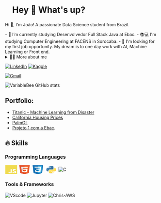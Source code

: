 <!--título-->
<div id="user-content-toc">
  <ul align="center">
<summary><h1 align="left">Hey 👋 What's up?</h1></summary>
</div>

###
<!-- Presentation -->
<p align="left"> 
  Hi 👋, I'm João! A passionate Data Science student from Brazil.</p>
- 🌱 I’m currently studying Desenvolvedor Full Stack Java at Ebac.
- 📚💻  I'm studying Computer Engineering at FACENS in Sorocaba.
- 🔭 I'm looking for my first job opportunity. My dream is to one day work with AI, Machine Learning or Front end.

<!-- Dropdown -->
<details>
  <summary>👨‍💻 More about me</summary>

  - 💬 I am 21 years old, currently living in Brazil.I have a good level of English and have experience with Python, Data Analysis, Data visualization, and Machine Learning.

  - ⚡ I enjoy reading—whether it's a good book or comics—as well as watching movies and playing games! I believe that our personal interests contribute to a more refined perception of things and enhance problem-solving skills.
</details>

<!-- Links -->
[![LinkedIn](https://img.shields.io/badge/LinkedIn-0077B5?style=for-the-badge&logo=linkedin&logoColor=white)](https://www.linkedin.com/in/jo%C3%A3o-gabriel-lopes-aguiar-773827244/)
[![Kaggle](https://img.shields.io/badge/Kaggle-20BEFF?style=for-the-badge&logo=Kaggle&logoColor=white)](https://www.kaggle.com/joogabriellopes)

<!-- Contato -->

[![Gmail](https://img.shields.io/badge/Gmail-D14836?style=for-the-badge&logo=gmail&logoColor=white)](mailto:joaogabriellops2353@gmail.com)

<!-- GithubStats -->
![VariableBee GitHub stats](https://github-readme-stats.vercel.app/api?username=JoaoLops3&show_icons=true&theme=gotham)

<!-- Portfolio -->
## Portfolio:
- [Titanic - Machine Learning from Disaster](https://github.com/JoaoLops3/JoaoLops32.github.io)
- [California Housing Prices](https://github.com/JoaoLops3/JoaoLops33.github.io)
- [PalmOil](https://github.com/JoaoLops3/JoaoLops34.github.io)
- [Projeto 1 com a Ebac](https://github.com/JoaoLops3/PROJETO1-EBAC.git).

## 🔥 Skills
<!-- Skills: Programming Languages -->
  <div style="flex-basis: 48%;">
    <h3>Programming Languages</h3>
    <img align="center" alt="Js" height="30" width="40" src="https://raw.githubusercontent.com/devicons/devicon/master/icons/javascript/javascript-plain.svg">
    <img align="center" alt="HTML" height="30" width="40" src="https://raw.githubusercontent.com/devicons/devicon/master/icons/html5/html5-original.svg">
    <img align="center" alt="CSS" height="30" width="40" src="https://raw.githubusercontent.com/devicons/devicon/master/icons/css3/css3-original.svg">
    <img align="center" alt="Python" height="30" width="40" src="https://raw.githubusercontent.com/devicons/devicon/master/icons/python/python-original.svg">
    <img align="center" alt="C" height="30" width="40" src="https://cdn.jsdelivr.net/gh/devicons/devicon/icons/c/c-original.svg">
  </div>
  
  <!-- Skills: Tools & Frameworks -->
  <div style="flex-basis: 48%;">
    <h3>Tools & Frameworks</h3>
    <img align="center" alt="VScode" height="30" width="40" src="https://cdn.jsdelivr.net/gh/devicons/devicon/icons/vscode/vscode-original.svg">
    <img align="center" alt="Jupyter" height="30" width="40" src="https://cdn.jsdelivr.net/gh/devicons/devicon/icons/jupyter/jupyter-original.svg">
    <img align="center" alt="Chris-AWS" height="30" width="40" src="https://cdn.jsdelivr.net/gh/devicons/devicon/icons/git/git-original.svg">

  </div>





